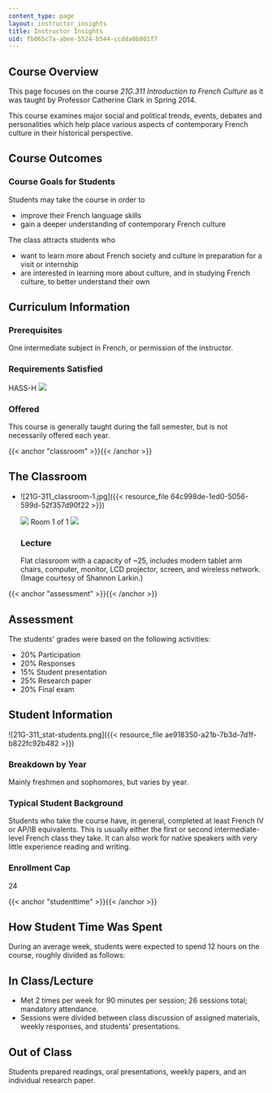 ```yaml
---
content_type: page
layout: instructor_insights
title: Instructor Insights
uid: fb065c7a-abee-5524-b544-ccdda0b801f7
---
```


Course Overview
---------------

This page focuses on the course _21G.311 Introduction to French Culture_ as it was taught by Professor Catherine Clark in Spring 2014.

This course examines major social and political trends, events, debates and personalities which help place various aspects of contemporary French culture in their historical perspective.

Course Outcomes
---------------

### Course Goals for Students

Students may take the course in order to

*   improve their French language skills
*   gain a deeper understanding of contemporary French culture

The class attracts students who

*   want to learn more about French society and culture in preparation for a visit or internship
*   are interested in learning more about culture, and in studying French culture, to better understand their own

Curriculum Information
----------------------

### Prerequisites

One intermediate subject in French, or permission of the instructor.

### Requirements Satisfied

HASS-H ![](/images/educator/icon-question-hass-h.png)

### Offered

This course is generally taught during the fall semester, but is not necessarily offered each year.

{{< anchor "classroom" >}}{{< /anchor >}}

The Classroom
-------------

*   ![21G-311_classroom-1.jpg]({{< resource_file 64c998de-1ed0-5056-599d-52f357d90f22 >}})
    
    ![](/images/educator/classroom_prev_dim.png) Room 1 of 1 ![](/images/educator/classroom_next_dim.png)
    
    ### Lecture
    
    Flat classroom with a capacity of ~25, includes modern tablet arm chairs, computer, monitor, LCD projector, screen, and wireless network. (Image courtesy of Shannon Larkin.)
    

{{< anchor "assessment" >}}{{< /anchor >}}

Assessment
----------

The students' grades were based on the following activities:

- 20% Participation
- 20% Responses
- 15% Student presentation
- 25% Research paper
- 20% Final exam

Student Information
-------------------

![21G-311_stat-students.png]({{< resource_file ae918350-a21b-7b3d-7d1f-b822fc92b482 >}})

### Breakdown by Year

Mainly freshmen and sophomores, but varies by year.

### Typical Student Background

Students who take the course have, in general, completed at least French IV or AP/IB equivalents. This is usually either the first or second intermediate-level French class they take. It can also work for native speakers with very little experience reading and writing.

### Enrollment Cap

24

{{< anchor "studenttime" >}}{{< /anchor >}}

How Student Time Was Spent
--------------------------

During an average week, students were expected to spend 12 hours on the course, roughly divided as follows:

In Class/Lecture
----------------

*   Met 2 times per week for 90 minutes per session; 26 sessions total; mandatory attendance.
*   Sessions were divided between class discussion of assigned materials, weekly responses, and students’ presentations.

Out of Class
------------

Students prepared readings, oral presentations, weekly papers, and an individual research paper.